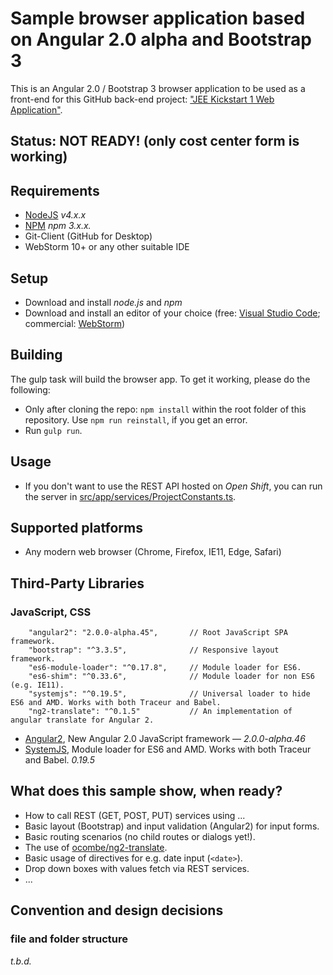 # Sample browser application based on Angular 2.0 alpha and Bootstrap 3

This is an Angular 2.0 / Bootstrap 3 browser application to be used as a front-end for this GitHub back-end project: ["JEE Kickstart 1  Web Application"](https://github.com/giraone/pms-sample-jee-01).

## Status: NOT READY! (only cost center form is working)

## Requirements
* [NodeJS](http://nodejs.org) *v4.x.x*
* [NPM](https://www.npmjs.com/) *npm 3.x.x.*
* Git-Client (GitHub for Desktop)
* WebStorm 10+ or any other suitable IDE 

## Setup
* Download and install *node.js* and *npm*
* Download and install an editor of your choice (free: [Visual Studio Code](https://code.visualstudio.com/); commercial: [WebStorm](https://www.jetbrains.com/webstorm/))

## Building
The gulp task will build the browser app. To get it working, please do the following:

* Only after cloning the repo: `npm install` within the root folder of this repository. Use `npm run reinstall`, if you get an error.
* Run `gulp run`.

## Usage
* If you don't want to use the REST API hosted on *Open Shift*, you can run the server in [src/app/services/ProjectConstants.ts](src/app/services/ProjectConstants.ts#L8).

## Supported platforms
* Any modern web browser (Chrome, Firefox, IE11, Edge, Safari)

## Third-Party Libraries
### JavaScript, CSS
```
    "angular2": "2.0.0-alpha.45",       // Root JavaScript SPA framework.
    "bootstrap": "^3.3.5",              // Responsive layout framework.
    "es6-module-loader": "^0.17.8",     // Module loader for ES6.
    "es6-shim": "^0.33.6",              // Module loader for non ES6 (e.g. IE11).
    "systemjs": "^0.19.5",              // Universal loader to hide ES6 and AMD. Works with both Traceur and Babel.
    "ng2-translate": "^0.1.5"           // An implementation of angular translate for Angular 2.
```
* [Angular2](https://angular.io/), New Angular 2.0 JavaScript framework — *2.0.0-alpha.46*
* [SystemJS](https://github.com/systemjs/), Module loader for ES6 and AMD. Works with both Traceur and Babel. *0.19.5*

## What does this sample show, when ready?
* How to call REST (GET, POST, PUT) services using ...
* Basic layout (Bootstrap) and input validation (Angular2) for input forms.
* Basic routing scenarios (no child routes or dialogs yet!).
* The use of [ocombe/ng2-translate](https://github.com/ocombe/ng2-translate).
* Basic usage of directives for e.g. date input (`<date>`).
* Drop down boxes with values fetch via REST services.
* ...

## Convention and design decisions

### file and folder structure

*t.b.d.*
